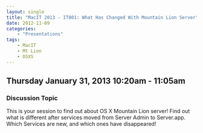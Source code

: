 ```yaml
---
layout: single
title: "MacIT 2013 - IT801: What Has Changed With Mountain Lion Server"
date: 2012-11-09
categories:
    - "Presentations"
tags:
    - MacIT
    - Mt Lion
    - OSXS
---
```

Thursday January 31, 2013 10:20am - 11:05am
---

### Discussion Topic
This is your session to find out about OS X Mountain Lion server! Find out what is different after services moved from Server Admin to Server.app. Which Services are new, and which ones have disappeared!
